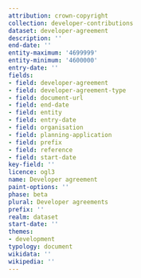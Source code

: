 ```yaml
---
attribution: crown-copyright
collection: developer-contributions
dataset: developer-agreement
description: ''
end-date: ''
entity-maximum: '4699999'
entity-minimum: '4600000'
entry-date: ''
fields:
- field: developer-agreement
- field: developer-agreement-type
- field: document-url
- field: end-date
- field: entity
- field: entry-date
- field: organisation
- field: planning-application
- field: prefix
- field: reference
- field: start-date
key-field: ''
licence: ogl3
name: Developer agreement
paint-options: ''
phase: beta
plural: Developer agreements
prefix: ''
realm: dataset
start-date: ''
themes:
- development
typology: document
wikidata: ''
wikipedia: ''
---
```


